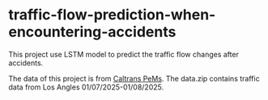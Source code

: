 # traffic-flow-prediction-when-encountering-accidents

This project use LSTM model to predict the traffic flow changes after accidents.

The data of this project is from [Caltrans PeMs](https://pems.dot.ca.gov/). The data.zip contains traffic data from Los Angles 01/07/2025-01/08/2025.
